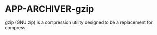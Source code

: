 APP-ARCHIVER-gzip
=================

gzip (GNU zip) is a compression utility designed to be a replacement for compress.
